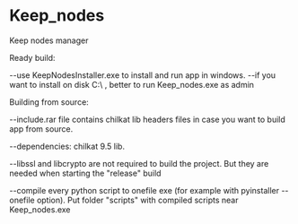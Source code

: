 # Keep_nodes
Keep nodes manager

Ready build:

--use KeepNodesInstaller.exe to install and run app in windows.
--if you want to install on disk C:\ , better to run Keep_nodes.exe as admin

Building from source:

--include.rar file contains chilkat lib  headers files in case you want to build app from source.

--dependencies: chilkat 9.5 lib.  

--libssl and libcrypto  are not required to build the project. But they are needed when starting the "release" build

--compile every python script to onefile exe (for example with pyinstaller --onefile option). Put folder "scripts" with compiled scripts near Keep_nodes.exe

